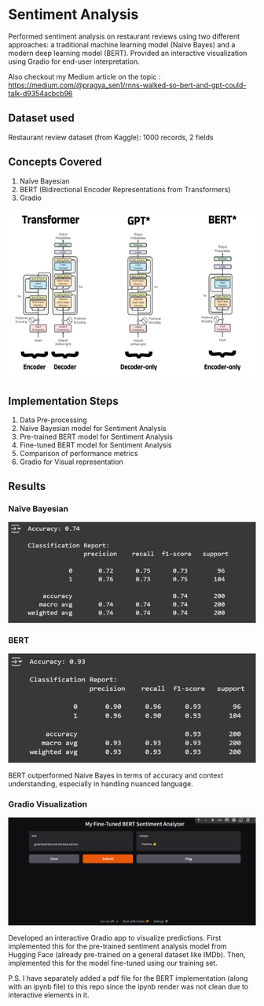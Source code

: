 # Sentiment Analysis
Performed sentiment analysis on restaurant reviews using two different approaches: a traditional machine learning model (Naive Bayes) and a modern deep learning model (BERT). Provided an interactive visualization using Gradio for end-user interpretation.

Also checkout my Medium article on the topic : https://medium.com/@pragya_sen1/rnns-walked-so-bert-and-gpt-could-talk-d9354acbcb96

## Dataset used
Restaurant review dataset (from Kaggle): 1000 records, 2 fields

## Concepts Covered
1. Naïve Bayesian
2. BERT (Bidirectional Encoder Representations from Transformers)
3. Gradio

![Transformers](/transformer.png)

## Implementation Steps
1. Data Pre-processing
2. Naïve Bayesian model for Sentiment Analysis
3. Pre-trained BERT model for Sentiment Analysis
4. Fine-tuned BERT model for Sentiment Analysis
5. Comparison of performance metrics
6. Gradio for Visual representation

## Results
### Naïve Bayesian
![Naive Bayesian Result](/naive_bayesian_result.png)

### BERT
![BERT Result](/bert_result.png)

BERT outperformed Naive Bayes in terms of accuracy and context understanding, especially in handling nuanced language.

### Gradio Visualization
![BERT Result](/gradio.png)

Developed an interactive Gradio app to visualize predictions. First implemented this for the pre-trained sentiment analysis model from Hugging Face (already pre-trained on a general dataset like IMDb). Then, implemented this for the model fine-tuned using our training set.

P.S. I have separately added a pdf file for the BERT implementation (along with an ipynb file) to this repo since the ipynb render was not clean due to interactive elements in it.
